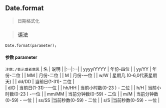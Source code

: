 ## Date.format 
>日期格式化

>### 语法
```
Date.format(parameter);
```
#### 参数 parameter
```注意:/表示或者意思```
| 名 |  说明 |
|:--|:--|
| yyyy/YYYY | 年份-四位 |
| yy/YY   |  年份-二位 |
| MM |  月份-二位 |
| M  |  月份-一位 |
| w/W |  星期几 (0-6,0代表星期天)  |
| dd/DD | 当前日(1-31)- 二位  |  
| d/D | 当前日(1-31)--一位 |
| hh/HH | 	当前小时数(0-23 ) - 二位  | 
| h/H | 当前小时数(0-23 ) -一位 |
| mm/MM | 当前分钟数(0-59) -  二位  | 
| m/M | 当前分钟数(0-59) -  一位 |
| ss/SS |当前秒数(0-59) -  二位  | 
| s/S |当前秒数(0-59) -  一位  | 
